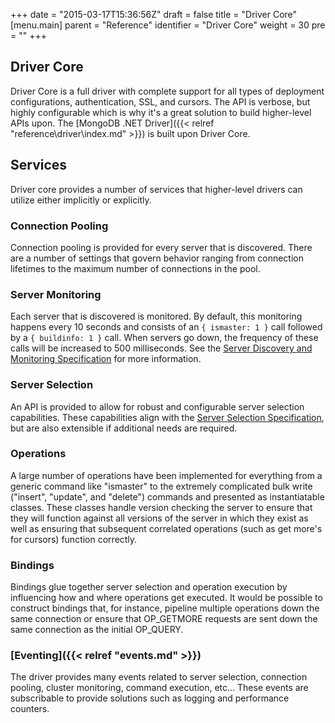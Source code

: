 +++
date = "2015-03-17T15:36:56Z"
draft = false
title = "Driver Core"
[menu.main]
  parent = "Reference"
  identifier = "Driver Core"
  weight = 30
  pre = "<i class='fa'></i>"
+++

## Driver Core

Driver Core is a full driver with complete support for all types of deployment configurations, authentication, SSL, and cursors. The API is verbose, but highly configurable which is why it's a great solution to build higher-level APIs upon. The [MongoDB .NET Driver]({{< relref "reference\driver\index.md" >}}) is built upon Driver Core.

## Services

Driver core provides a number of services that higher-level drivers can utilize either implicitly or explicitly.

### Connection Pooling

Connection pooling is provided for every server that is discovered. There are a number of settings that govern behavior ranging from connection lifetimes to the maximum number of connections in the pool.

### Server Monitoring

Each server that is discovered is monitored. By default, this monitoring happens every 10 seconds and consists of an `{ ismaster: 1 }` call followed by a `{ buildinfo: 1 }` call. When servers go down, the frequency of these calls will be increased to 500 milliseconds. See the [Server Discovery and Monitoring Specification](https://github.com/mongodb/specifications/blob/master/source/server-discovery-and-monitoring/server-discovery-and-monitoring-summary.rst) for more information.

### Server Selection

An API is provided to allow for robust and configurable server selection capabilities. These capabilities align with the [Server Selection Specification](https://github.com/mongodb/specifications/blob/master/source/server-selection/server-selection.rst), but are also extensible if additional needs are required. 

### Operations

A large number of operations have been implemented for everything from a generic command like "ismaster" to the extremely complicated bulk write ("insert", "update", and "delete") commands and presented as instantiatable classes. These classes handle version checking the server to ensure that they will function against all versions of the server in which they exist as well as ensuring that subsequent correlated operations (such as get more's for cursors) function correctly.

### Bindings

Bindings glue together server selection and operation execution by influencing how and where operations get executed. It would be possible to construct bindings that, for instance, pipeline multiple operations down the same connection or ensure that OP_GETMORE requests are sent down the same connection as the initial OP_QUERY.

### [Eventing]({{< relref "events.md" >}})

The driver provides many events related to server selection, connection pooling, cluster monitoring, command execution, etc... These events are subscribable to provide solutions such as logging and performance counters.
